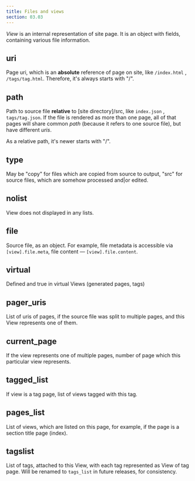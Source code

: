 ```yaml
---
title: Files and views
section: 03.03
---
```


*View* is an internal representation of site page. It is an object with fields, containing
various file information.
<!--cut-->

uri
---
Page uri, which is an __absolute__ reference of page on site, like `/index.html` , `/tags/tag.html`. Therefore, it's always starts with "/".

path
----
Path to source file __relative__ to [site directory]/src, like `index.json` , `tags/tag.json`. If the file is rendered as more than one page, all of that pages will share common *path* (because it refers to one source file), but have different *uris*. 

As a relative path, it's newer starts with "/".

type
----
May be "copy" for files which are copied from source to output, "src" for source files, which are somehow processed and|or edited.

nolist
------
View does not displayed in any lists.

file
----
Source file, as an object. For example, file metadata is accessible via `[view].file.meta`, file content — `[view].file.content`.

virtual
-------
Defined and true in virtual Views (generated pages, tags)

pager_uris
----------
List of uris of pages, if the source file was split to multiple pages, and this View represents one of them.

current_page
------------
If the view represents one of multiple pages, number of page which this particular view represents.

tagged_list
-----------
If view is a tag page, list of views tagged with this tag.

pages_list
----------
List of views, which are listed on this page, for example, if the page is a section title page (index).

tagslist
--------
List of tags, attached to this View, with each tag represented as View of tag page. Will be renamed to `tags_list` in future releases, for consistency.

